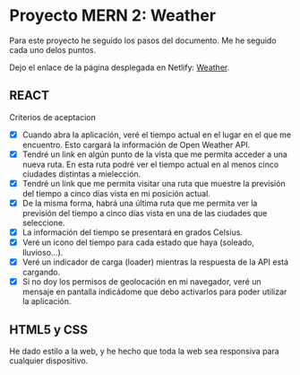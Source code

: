 # Proyecto MERN 2: Weather

Para este proyecto he seguido los pasos del documento.
Me he seguido cada uno delos puntos.

Dejo el enlace de la página desplegada en Netlify: [Weather](https://weather-current-location.netlify.app/).

## REACT

Criterios de aceptacion 

- [x] Cuando abra la aplicación, veré el tiempo actual en el lugar en el que me encuentro. Esto cargará la información de Open Weather API.
- [x] Tendré un link en algún punto de la vista que me permita acceder a una nueva ruta. En esta ruta podré ver el tiempo actual en al menos cinco ciudades distintas a mielección.
- [x] Tendré un link que me permita visitar una ruta que muestre la previsión del tiempo a cinco días vista en mi posición actual.
- [x] De la misma forma, habrá una última ruta que me permita ver la previsión del tiempo a cinco días vista en una de las ciudades que seleccione.
- [x] La información del tiempo se presentará en grados Celsius.
- [x] Veré un icono del tiempo para cada estado que haya (soleado, lluvioso…).
- [x] Veré un indicador de carga (loader) mientras la respuesta de la API está cargando.
- [x] Si no doy los permisos de geolocación en mi navegador, veré un mensaje en pantalla indicádome que debo activarlos para poder utilizar la aplicación.
      
## HTML5 y CSS

He dado estilo a la web, y he hecho que toda la web sea responsiva para cualquier dispositivo.
 
